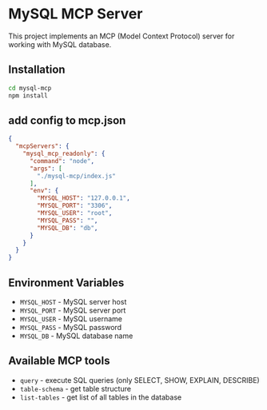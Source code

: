 # MySQL MCP Server

This project implements an MCP (Model Context Protocol) server for working with MySQL database.

## Installation

```bash
cd mysql-mcp
npm install
```

## add config to mcp.json
```json
{
  "mcpServers": {
    "mysql_mcp_readonly": {
      "command": "node",
      "args": [
        "./mysql-mcp/index.js"
      ],
      "env": {
        "MYSQL_HOST": "127.0.0.1",
        "MYSQL_PORT": "3306",
        "MYSQL_USER": "root",
        "MYSQL_PASS": "",
        "MYSQL_DB": "db",
      }
    }
  }
}
```

## Environment Variables

- `MYSQL_HOST` - MySQL server host
- `MYSQL_PORT` - MySQL server port
- `MYSQL_USER` - MySQL username
- `MYSQL_PASS` - MySQL password
- `MYSQL_DB` - MySQL database name

## Available MCP tools

- `query` - execute SQL queries (only SELECT, SHOW, EXPLAIN, DESCRIBE)
- `table-schema` - get table structure
- `list-tables` - get list of all tables in the database

